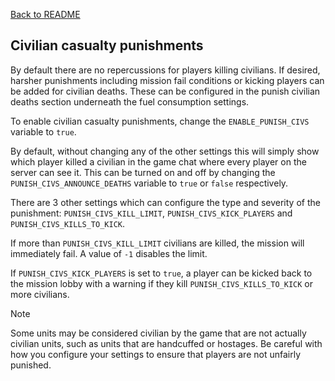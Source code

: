[Back to README](/README.md#documentation)

## Civilian casualty punishments

By default there are no repercussions for players killing civilians. If desired, harsher punishments including mission fail conditions or kicking players can be added for civilian deaths. These can be configured in the punish civilian deaths section underneath the fuel consumption settings.

To enable civilian casualty punishments, change the `ENABLE_PUNISH_CIVS` variable to `true`.

By default, without changing any of the other settings this will simply show which player killed a civilian in the game chat where every player on the server can see it. This can be turned on and off by changing the `PUNISH_CIVS_ANNOUNCE_DEATHS` variable to `true` or `false` respectively.

There are 3 other settings which can configure the type and severity of the punishment: `PUNISH_CIVS_KILL_LIMIT`, `PUNISH_CIVS_KICK_PLAYERS` and `PUNISH_CIVS_KILLS_TO_KICK`. 

If more than `PUNISH_CIVS_KILL_LIMIT` civilians are killed, the mission will immediately fail. A value of `-1` disables the limit.

If `PUNISH_CIVS_KICK_PLAYERS` is set to `true`, a player can be kicked back to the mission lobby with a warning if they kill `PUNISH_CIVS_KILLS_TO_KICK` or more civilians.

> [!NOTE]  
> Some units may be considered civilian by the game that are not actually civilian units, such as units that are handcuffed or hostages. Be careful with how you configure your settings to ensure that players are not unfairly punished.